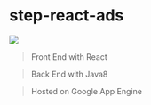 # step-react-ads
<img src="https://lh3.googleusercontent.com/zJC6NArcX0z6g52VXToy-pdmtfWcjgEyVDXTZg_uH1x5ljaWfMmgjVS7fFCu_Cw0cgLGv4bLWz8zsnENsiUnjhvrQ8FeeqdQtccf_n4Upg=w672-h16383-o">

> Front End with React

> Back End with Java8

> Hosted on Google App Engine



